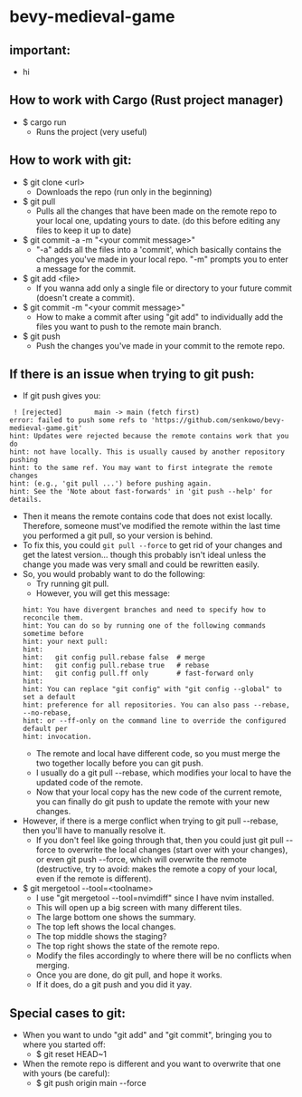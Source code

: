 # bevy-medieval-game
## important:
- hi
## How to work with Cargo (Rust project manager)
- $ cargo run
  - Runs the project (very useful)
## How to work with git:
- $ git clone \<url\>
  - Downloads the repo (run only in the beginning)
- $ git pull
  - Pulls all the changes that have been made on the remote repo to your local one, updating yours to date. (do this before editing any files to keep it up to date)
- $ git commit -a -m "\<your commit message\>"
  - "-a" adds all the files into a 'commit', which basically contains the changes you've made in your local repo. "-m" prompts you to enter a message for the commit. 
- $ git add \<file\>
  - If you wanna add only a single file or directory to your future commit (doesn't create a commit). 
- $ git commit -m "\<your commit message\>"
  - How to make a commit after using "git add" to individually add the files you want to push to the remote main branch.
- $ git push
  - Push the changes you've made in your commit to the remote repo.
## If there is an issue when trying to git push:
- If git push gives you:
~~~
 ! [rejected]        main -> main (fetch first)
error: failed to push some refs to 'https://github.com/senkowo/bevy-medieval-game.git'
hint: Updates were rejected because the remote contains work that you do
hint: not have locally. This is usually caused by another repository pushing
hint: to the same ref. You may want to first integrate the remote changes
hint: (e.g., 'git pull ...') before pushing again.
hint: See the 'Note about fast-forwards' in 'git push --help' for details.
~~~
  - Then it means the remote contains code that does not exist locally. Therefore, someone must've modified the remote within the last time you performed a git pull, so your version is behind. 
  - To fix this, you could ```git pull --force``` to get rid of your changes and get the latest version... though this probably isn't ideal unless the change you made was very small and could be rewritten easily.
  - So, you would probably want to do the following:
    - Try running git pull.
    - However, you will get this message:
    ```
    hint: You have divergent branches and need to specify how to reconcile them.
    hint: You can do so by running one of the following commands sometime before
    hint: your next pull:
    hint: 
    hint:   git config pull.rebase false  # merge
    hint:   git config pull.rebase true   # rebase
    hint:   git config pull.ff only       # fast-forward only
    hint: 
    hint: You can replace "git config" with "git config --global" to set a default
    hint: preference for all repositories. You can also pass --rebase, --no-rebase,
    hint: or --ff-only on the command line to override the configured default per
    hint: invocation.
    ```
    - The remote and local have different code, so you must merge the two together locally before you can git push. 
    - I usually do a git pull --rebase, which modifies your local to have the updated code of the remote. 
    - Now that your local copy has the new code of the current remote, you can finally do git push to update the remote with your new changes.
  - However, if there is a merge conflict when trying to git pull --rebase, then you'll have to manually resolve it.
    - If you don't feel like going through that, then you could just git pull --force to overwrite the local changes (start over with your changes), or even git push --force, which will overwrite the remote (destructive, try to avoid: makes the remote a copy of your local, even if the remote is different).
- $ git mergetool --tool=\<toolname\>
  - I use "git mergetool --tool=nvimdiff" since I have nvim installed. 
  - This will open up a big screen with many different tiles.
  - The large bottom one shows the summary.
  - The top left shows the local changes.
  - The top middle shows the staging?
  - The top right shows the state of the remote repo.
  - Modify the files accordingly to where there will be no conflicts when merging.
  - Once you are done, do git pull, and hope it works. 
  - If it does, do a git push and you did it yay.
## Special cases to git:
- When you want to undo "git add" and "git commit", bringing you to where you started off:
  - $ git reset HEAD~1
- When the remote repo is different and you want to overwrite that one with yours (be careful):
  - $ git push origin main --force
